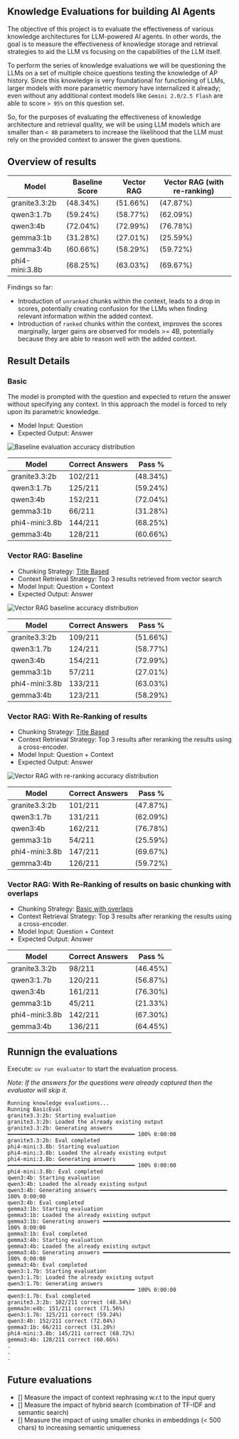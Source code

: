 ## Knowledge Evaluations for building AI Agents

The objective of this project is to evaluate the effectiveness of various knowledge architectures for LLM-powered AI agents. In other words, the goal is to measure the effectiveness of knowledge storage and retrieval strategies to aid the LLM vs focusing on the capabilities of the LLM itself.

To perform the series of knowledge evaluations we will be questioning the LLMs on a set of multiple choice questions testing the knowledge of AP history. Since this knowledge is very foundational for functioning of LLMs, larger models with more parametric memory have internalized it already; even without any additional context models like `Gemini 2.0/2.5 Flash` are able to score `> 95%` on this question set. 

So, for the purposes of evaluating the effectiveness of knowledge architecture and retrieval quality, we will be using LLM models which are smaller than `< 8B` parameters to increase the likelihood that the LLM must rely on the provided context to answer the given questions.

## Overview of results

| Model       | Baseline Score | Vector RAG |Vector RAG (with re-ranking) |
|----------   |----------      |----------  |----------|
|granite3.3:2b|(48.34%)|(51.66%) |(47.87%)|
|qwen3:1.7b   |(59.24%)|(58.77%) |(62.09%)|
|qwen3:4b     |(72.04%)|(72.99%) |(76.78%)|
|gemma3:1b |(31.28%)|(27.01%) |(25.59%)|
|gemma3:4b |(60.66%)|(58.29%) |(59.72%)|
|phi4-mini:3.8b |(68.25%)|(63.03%) |(69.67%)|

Findings so far:
- Introduction of `unranked` chunks within the context, leads to a drop in scores, potentially creating confusion for the LLMs when finding relevant information within the added context.
- Introduction of `ranked` chunks within the context, improves the scores marginally, larger gains are observed for models >= 4B, potentially because they are able to reason well with the added context. 

## Result Details

### Basic

The model is prompted with the question and expected to return the answer without specifying any context. In this approach the model is forced to rely upon its parametric knowledge.

- Model Input: Question
- Expected Output: Answer

![Baseline evaluation accuracy distribution](docs/assets/baseline.png)

| Model | Correct Answers | Pass % |
|----------|----------|----------|
|granite3.3:2b | 102/211 |(48.34%)|
|qwen3:1.7b | 125/211 |(59.24%)|
|qwen3:4b | 152/211 |(72.04%)|
|gemma3:1b | 66/211 |(31.28%)|
|phi4-mini:3.8b | 144/211 |(68.25%)|
|gemma3:4b | 128/211 |(60.66%)|

### Vector RAG: Baseline

- Chunking Strategy: [Title Based](https://docs.unstructured.io/open-source/core-functionality/chunking#%E2%80%9Dby-title%E2%80%9D-chunking-strategy)
- Context Retrieval Strategy: Top 3 results retrieved from vector search
- Model Input: Question + Context
- Expected Output: Answer
  
![Vector RAG baseline accuracy distribution](docs/assets/vector-rag-baseline.png)

| Model | Correct Answers | Pass % |
|----------|----------|----------|
|granite3.3:2b | 109/211 | (51.66%)|
|qwen3:1.7b | 124/211 | (58.77%)|
|qwen3:4b | 154/211 | (72.99%)|
|gemma3:1b | 57/211 | (27.01%)|
|phi4-mini:3.8b | 133/211 | (63.03%)|
|gemma3:4b | 123/211 | (58.29%)|

### Vector RAG: With Re-Ranking of results

- Chunking Strategy: [Title Based](https://docs.unstructured.io/open-source/core-functionality/chunking#%E2%80%9Dby-title%E2%80%9D-chunking-strategy)
- Context Retrieval Strategy: Top 3 results after reranking the results using a cross-encoder.
- Model Input: Question + Context
- Expected Output: Answer

![Vector RAG with re-ranking accuracy distribution](docs/assets/vector-rag-with-reranking.png)

| Model | Correct Answers | Pass % |
|----------|----------|----------|
|granite3.3:2b| 101/211 | (47.87%)|
|qwen3:1.7b| 131/211 | (62.09%)|
|qwen3:4b| 162/211 | (76.78%)|
|gemma3:1b| 54/211 | (25.59%)|
|phi4-mini:3.8b| 147/211 | (69.67%)|
|gemma3:4b| 126/211 | (59.72%)|

### Vector RAG: With Re-Ranking of results on basic chunking with overlaps

- Chunking Strategy: [Basic with overlaps](https://docs.unstructured.io/open-source/core-functionality/chunking#%E2%80%9Cbasic%E2%80%9D-chunking-strategy)
- Context Retrieval Strategy: Top 3 results after reranking the results using a cross-encoder.
- Model Input: Question + Context
- Expected Output: Answer

| Model | Correct Answers | Pass % |
|----------|----------|----------|
|granite3.3:2b | 98/211 | (46.45%) |
|qwen3:1.7b | 120/211 | (56.87%) |
|qwen3:4b | 161/211 | (76.30%) |
|gemma3:1b | 45/211 | (21.33%) |
|phi4-mini:3.8b | 142/211 | (67.30%) |
|gemma3:4b | 136/211 | (64.45%) |

## Runnign the evaluations

Execute: `uv run evaluator` to start the evaluation process. 

*Note: If the answers for the questions were already captured then the evaluator will skip it.*
```
Running knowledge evaluations...
Running BasicEval
granite3.3:2b: Starting evaluation
granite3.3:2b: Loaded the already existing output
granite3.3:2b: Generating answers ━━━━━━━━━━━━━━━━━━━━━━━━━━━━━━━━━━━━━━━━ 100% 0:00:00
granite3.3:2b: Eval completed
phi4-mini:3.8b: Starting evaluation
phi4-mini:3.8b: Loaded the already existing output
phi4-mini:3.8b: Generating answers ━━━━━━━━━━━━━━━━━━━━━━━━━━━━━━━━━━━━━━━━ 100% 0:00:00
phi4-mini:3.8b: Eval completed
qwen3:4b: Starting evaluation
qwen3:4b: Loaded the already existing output
qwen3:4b: Generating answers ━━━━━━━━━━━━━━━━━━━━━━━━━━━━━━━━━━━━━━━━ 100% 0:00:00
qwen3:4b: Eval completed
gemma3:1b: Starting evaluation
gemma3:1b: Loaded the already existing output
gemma3:1b: Generating answers ━━━━━━━━━━━━━━━━━━━━━━━━━━━━━━━━━━━━━━━━ 100% 0:00:00
gemma3:1b: Eval completed
gemma3:4b: Starting evaluation
gemma3:4b: Loaded the already existing output
gemma3:4b: Generating answers ━━━━━━━━━━━━━━━━━━━━━━━━━━━━━━━━━━━━━━━━ 100% 0:00:00
gemma3:4b: Eval completed
qwen3:1.7b: Starting evaluation
qwen3:1.7b: Loaded the already existing output
qwen3:1.7b: Generating answers ━━━━━━━━━━━━━━━━━━━━━━━━━━━━━━━━━━━━━━━━ 100% 0:00:00
qwen3:1.7b: Eval completed
granite3.3:2b: 102/211 correct (48.34%)
gemma3n:e4b: 151/211 correct (71.56%)
qwen3:1.7b: 125/211 correct (59.24%)
qwen3:4b: 152/211 correct (72.04%)
gemma3:1b: 66/211 correct (31.28%)
phi4-mini:3.8b: 145/211 correct (68.72%)
gemma3:4b: 128/211 correct (60.66%)
.
.
.
```

## Future evaluations
- [] Measure the impact of context rephrasing w.r.t to the input query
- [] Measure the impact of hybrid search (combination of TF-IDF and semantic search)
- [] Measure the impact of using smaller chunks in embeddings (< 500 chars) to increasing semantic uniqueness